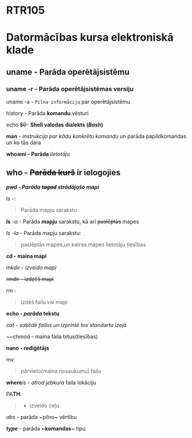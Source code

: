 # RTR105
# Datormācības kursa elektroniskā klade

  ## uname - Parāda operētājsistēmu
	
  ### uname -r - Parāda operētājsistēmas versiju
  
  uname -a - `Pilna informācija` par operētājsistēmu
	
  history - Parāda **komandu** vēsturi
	
  echo ~~$0~~- __Shell valodas dialekts (*Bash*)__
	
  **man** - *instrukcija par kādu konkrētu komandu* un parāda papildkomandas un ko tās dara
	
  **whoami - Parāda** *lietotāju*
	
  ## who - ~~Parāda kurš~~ ir ielogojies
	
  ***pwd - Parāda ~~tagad~~ strādājošo mapi***
	
  ls -: 
  > Parāda mapju sarakstu
	
  **ls** -*a* - Parāda **mapju** sarakstu, kā arī ~~paslēptās~~ mapes
	
  *ls -la* - Parāda mapju sarakstu:
  > paslēptās mapes,un katras mapes lietotāju tiesības 
  
  **cd - maina mapi**
  
  *mkdir - izveido mapi*
  
  ~~rmdir - izdzēš mapi~~
  
  rm :
  > izdēš failu vai mapi

  **echo - _parāda_ tekstu**
  
  *cat - saķēdē failus un izprintē tos standarta izejā*
  
  ~~chmod - maina faila bitus(tiesības)
  
  **nano - rediģētājs**
  
  mv:
  > pārvieto(maina nosaukumu) failu
  
  **where**is - *atrod jebkura* faila lokāciju
   
  PA**TH**:
  > - izveido ceļu

  *abs* - parāda ~pilno~ vērtību

  ***type*** - parāda **~komandas**~ tipu
